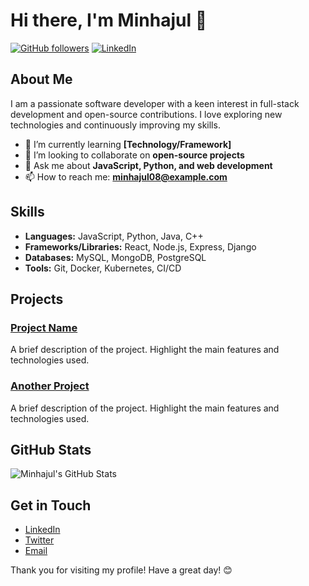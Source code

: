 # Hi there, I'm Minhajul 👋

[![GitHub followers](https://img.shields.io/github/followers/minhajul08?label=Follow&style=social)](https://github.com/minhajul08?tab=followers)
[![LinkedIn](https://img.shields.io/badge/LinkedIn-blue?style=flat&logo=linkedin&logoColor=white)](https://www.linkedin.com/in/minhajul08/)

## About Me

I am a passionate software developer with a keen interest in full-stack development and open-source contributions. I love exploring new technologies and continuously improving my skills.

- 🌱 I’m currently learning **[Technology/Framework]**
- 👯 I’m looking to collaborate on **open-source projects**
- 💬 Ask me about **JavaScript, Python, and web development**
- 📫 How to reach me: **minhajul08@example.com**

## Skills

- **Languages:** JavaScript, Python, Java, C++
- **Frameworks/Libraries:** React, Node.js, Express, Django
- **Databases:** MySQL, MongoDB, PostgreSQL
- **Tools:** Git, Docker, Kubernetes, CI/CD

## Projects

### [Project Name](https://github.com/minhajul08/project-repo)
A brief description of the project. Highlight the main features and technologies used.

### [Another Project](https://github.com/minhajul08/another-project-repo)
A brief description of the project. Highlight the main features and technologies used.

## GitHub Stats

![Minhajul's GitHub Stats](https://github-readme-stats.vercel.app/api?username=minhajul08&show_icons=true&theme=radical)

## Get in Touch

- [LinkedIn](https://www.linkedin.com/in/minhajul08/)
- [Twitter](https://twitter.com/minhajul08)
- [Email](mailto:minhajul08@example.com)

Thank you for visiting my profile! Have a great day! 😊
